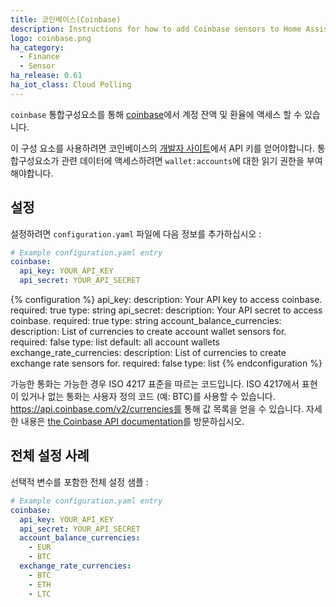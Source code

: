 ```yaml
---
title: 코인베이스(Coinbase)
description: Instructions for how to add Coinbase sensors to Home Assistant.
logo: coinbase.png
ha_category:
  - Finance
  - Sensor
ha_release: 0.61
ha_iot_class: Cloud Polling
---
```


`coinbase` 통합구성요소를 통해 [coinbase](https://coinbase.com)에서 계정 잔액 및 환율에 액세스 할 수 있습니다.

이 구성 요소를 사용하려면 코인베이스의 [개발자 사이트](https://www.coinbase.com/settings/api)에서 API 키를 얻어야합니다. 통합구성요소가 관련 데이터에 액세스하려면 `wallet:accounts`에 대한 읽기 권한을 부여해야합니다.

## 설정

설정하려면 `configuration.yaml` 파일에 다음 정보를 추가하십시오 :

```yaml
# Example configuration.yaml entry
coinbase:
  api_key: YOUR_API_KEY
  api_secret: YOUR_API_SECRET
```

{% configuration %}
api_key:
  description: Your API key to access coinbase.
  required: true
  type: string
api_secret:
  description: Your API secret to access coinbase.
  required: true
  type: string
account_balance_currencies:
  description: List of currencies to create account wallet sensors for.
  required: false
  type: list
  default: all account wallets
exchange_rate_currencies:
  description: List of currencies to create exchange rate sensors for.
  required: false
  type: list
{% endconfiguration %}

가능한 통화는 가능한 경우 ISO 4217 표준을 따르는 코드입니다. ISO 4217에서 표현이 있거나 없는 통화는 사용자 정의 코드 (예: BTC)를 사용할 수 있습니다. https://api.coinbase.com/v2/currencies를 통해 값 목록을 얻을 수 있습니다. 자세한 내용은 [the Coinbase API documentation](https://developers.coinbase.com/api/v2#get-currencies)를 방문하십시오.

## 전체 설정 사례

선택적 변수를 포함한 전체 설정 샘플 :

```yaml
# Example configuration.yaml entry
coinbase:
  api_key: YOUR_API_KEY
  api_secret: YOUR_API_SECRET
  account_balance_currencies:
    - EUR
    - BTC
  exchange_rate_currencies:
    - BTC
    - ETH
    - LTC
```
